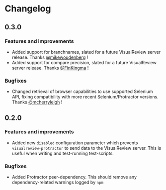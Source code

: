 # Changelog

## 0.3.0

### Features and improvements
* Added support for branchnames, slated for a future VisualReview server release. Thanks [@mikewoudenberg](https://github.com/mikewoudenberg) !
* Added support for compare precision, slated for a future VisualReview server release. Thanks [@FinKingma](https://github.com/finkingma) !

### Bugfixes
* Changed retrieval of browser capabilities to use supported Selenium API, fixing compatibility with more recent Selenium/Protractor versions. Thanks [@mcherryleigh](https://github.com/mcherryleigh) !

## 0.2.0

### Features and improvements
* Added new `disabled` configuration parameter which prevents `visualreview-protractor` to send data to the VisualReview server. 
 This is useful when writing and test-running test-scripts.
 
### Bugfixes
* Added Protractor peer-dependency. This should remove any dependency-related warnings logged by `npm`
